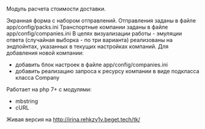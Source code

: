 Модуль расчета стоимости доставки.

Экранная форма с набором отправлений. Отправления заданы в файле app/config/packs.ini
Транспортные компании заданы в файле app/config/companies.ini
В целях визуализации работы - эмуляции ответа (случайная выборка - по три варианта) реализованы на эндпойнтах, указанных в текущих настройках компаний.
Для добавления новой компании:
 - добавить блок настроек в файле app/config/companies.ini
 - добавить реализацию запроса к ресурсу компании в виде подкласса класса Compаny

Работает на php 7+ с модулями:
 - mbstring
 - cURL 
 
Живая версия на http://irina.rehkzy1v.beget.tech/tk/